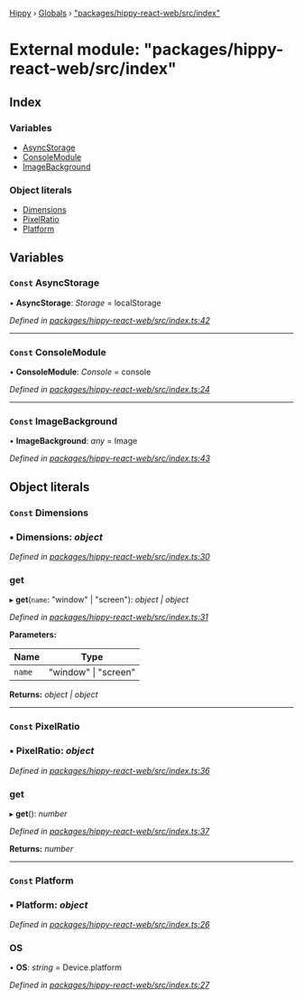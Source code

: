 [Hippy](../README.md) › [Globals](../globals.md) › ["packages/hippy-react-web/src/index"](_packages_hippy_react_web_src_index_.md)

# External module: "packages/hippy-react-web/src/index"

## Index

### Variables

* [AsyncStorage](_packages_hippy_react_web_src_index_.md#const-asyncstorage)
* [ConsoleModule](_packages_hippy_react_web_src_index_.md#const-consolemodule)
* [ImageBackground](_packages_hippy_react_web_src_index_.md#const-imagebackground)

### Object literals

* [Dimensions](_packages_hippy_react_web_src_index_.md#const-dimensions)
* [PixelRatio](_packages_hippy_react_web_src_index_.md#const-pixelratio)
* [Platform](_packages_hippy_react_web_src_index_.md#const-platform)

## Variables

### `Const` AsyncStorage

• **AsyncStorage**: *Storage* =  localStorage

*Defined in [packages/hippy-react-web/src/index.ts:42](https://github.com/jeromehan/Hippy/blob/6216275/packages/hippy-react-web/src/index.ts#L42)*

___

### `Const` ConsoleModule

• **ConsoleModule**: *Console* =  console

*Defined in [packages/hippy-react-web/src/index.ts:24](https://github.com/jeromehan/Hippy/blob/6216275/packages/hippy-react-web/src/index.ts#L24)*

___

### `Const` ImageBackground

• **ImageBackground**: *any* =  Image

*Defined in [packages/hippy-react-web/src/index.ts:43](https://github.com/jeromehan/Hippy/blob/6216275/packages/hippy-react-web/src/index.ts#L43)*

## Object literals

### `Const` Dimensions

### ▪ **Dimensions**: *object*

*Defined in [packages/hippy-react-web/src/index.ts:30](https://github.com/jeromehan/Hippy/blob/6216275/packages/hippy-react-web/src/index.ts#L30)*

###  get

▸ **get**(`name`: "window" | "screen"): *object | object*

*Defined in [packages/hippy-react-web/src/index.ts:31](https://github.com/jeromehan/Hippy/blob/6216275/packages/hippy-react-web/src/index.ts#L31)*

**Parameters:**

Name | Type |
------ | ------ |
`name` | "window" &#124; "screen" |

**Returns:** *object | object*

___

### `Const` PixelRatio

### ▪ **PixelRatio**: *object*

*Defined in [packages/hippy-react-web/src/index.ts:36](https://github.com/jeromehan/Hippy/blob/6216275/packages/hippy-react-web/src/index.ts#L36)*

###  get

▸ **get**(): *number*

*Defined in [packages/hippy-react-web/src/index.ts:37](https://github.com/jeromehan/Hippy/blob/6216275/packages/hippy-react-web/src/index.ts#L37)*

**Returns:** *number*

___

### `Const` Platform

### ▪ **Platform**: *object*

*Defined in [packages/hippy-react-web/src/index.ts:26](https://github.com/jeromehan/Hippy/blob/6216275/packages/hippy-react-web/src/index.ts#L26)*

###  OS

• **OS**: *string* =  Device.platform

*Defined in [packages/hippy-react-web/src/index.ts:27](https://github.com/jeromehan/Hippy/blob/6216275/packages/hippy-react-web/src/index.ts#L27)*
